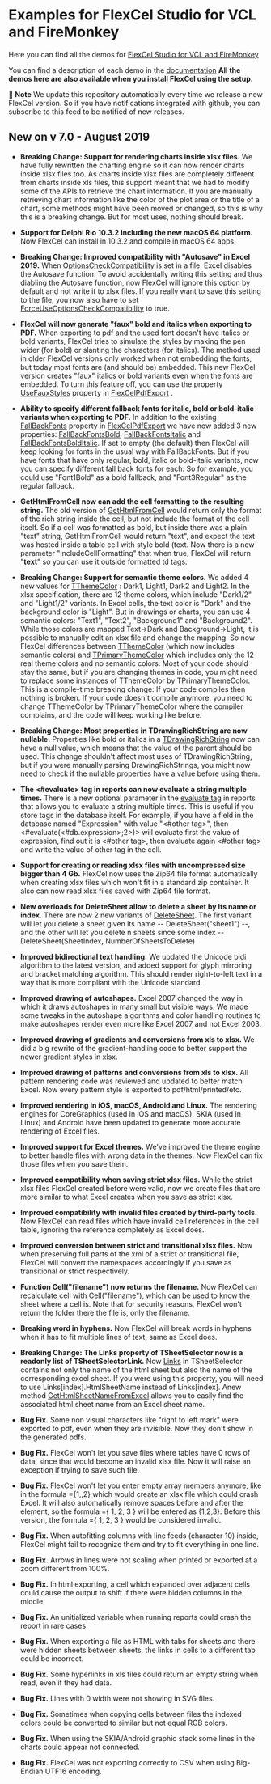 ﻿# Examples for FlexCel Studio for VCL and FireMonkey

Here you can find all the demos for [FlexCel Studio for VCL and FireMonkey](http://www.tmssoftware.com/site/flexcel.asp)

You can find a description of each demo in the [documentation](http://www.tmssoftware.biz/flexcel/doc/vcl/index.html)
**All the demos here are also available when you install FlexCel using the setup.**

**:book: Note** We update this repository automatically every time we release a new FlexCel version. So if you have notifications integrated with github, you can subscribe to this feed to be notified of new releases.


## New on v 7.0 - August 2019


- **Breaking Change: Support for rendering charts inside xlsx files.** We have fully rewritten the charting engine so it can now render charts inside xlsx files too. As charts inside xlsx files are completely different from charts inside xls files, this support meant that we had to modify some of the APIs to retrieve the chart information. If you are manually retrieving chart information like the color of the plot area or the title of a chart, some methods might have been moved or changed, so this is why this is a breaking change. But for most uses, nothing should break.

- **Support for Delphi Rio 10.3.2 including the new macOS 64 platform.** Now FlexCel can install in 10.3.2 and compile in macOS 64 apps.

- **Breaking Change: Improved compatibility with "Autosave" in Excel 2019.** When [OptionsCheckCompatibility](http://www.tmssoftware.biz/flexcel/doc/vcl/api/FlexCel.XlsAdapter/TXlsFile/OptionsCheckCompatibility.html) is set in a file, Excel disables the Autosave function. To avoid accidentally writing this setting and thus diabling the Autosave function, now FlexCel will ignore this option by default and not write it to xlsx files. If you really want to save this setting to the file, you now also have to set [ForceUseOptionsCheckCompatibility](http://www.tmssoftware.biz/flexcel/doc/vcl/api/FlexCel.XlsAdapter/TXlsFile/ForceUseOptionsCheckCompatibility.html) to true.

- **FlexCel will now generate "faux" bold and italics when exporting to PDF.** When exporting to pdf and the used font doesn't have italics or bold variants, FlexCel tries to simulate the styles by making the pen wider (for bold) or slanting the characters (for italics). The method used in older FlexCel versions  only worked when not embedding the fonts, but today most fonts are (and should be) embedded. This new FlexCel version creates "faux" italics or bold variants even when the fonts are embedded. To turn this feature off, you can use the property [UseFauxStyles](http://www.tmssoftware.biz/flexcel/doc/vcl/api/FlexCel.Render/TFlexCelPdfExport/FallbackFonts.html) property in [FlexCelPdfExport](http://www.tmssoftware.biz/flexcel/doc/vcl/api/FlexCel.Render/TFlexCelPdfExport) .

- **Ability to specify different fallback fonts for italic, bold or bold-italic variants when exporting to PDF.** In addition to the existing [FallBackFonts](http://www.tmssoftware.biz/flexcel/doc/vcl/api/FlexCel.Render/TFlexCelPdfExport/FallbackFonts.html) property in [FlexCelPdfExport](http://www.tmssoftware.biz/flexcel/doc/vcl/api/FlexCel.Render/TFlexCelPdfExport) we have now added 3 new properties: [FallBackFontsBold](http://www.tmssoftware.biz/flexcel/doc/vcl/api/FlexCel.Render/TFlexCelPdfExport/FallbackFontsBold.html), [FallBackFontsItalic](http://www.tmssoftware.biz/flexcel/doc/vcl/api/FlexCel.Render/TFlexCelPdfExport/FallbackFontsItalic.html) and [FallBackFontsBoldItalic](http://www.tmssoftware.biz/flexcel/doc/vcl/api/FlexCel.Render/TFlexCelPdfExport/FallbackFontsBoldItalic.html). If set to empty (the default) then FlexCel will keep looking for fonts in the usual way with FallBackFonts. But if you have fonts that have only regular, bold, italic or bold-italic variants, now you can specify different fall back fonts for each. So for example, you could use "Font1Bold" as a bold fallback, and "Font3Regular" as the regular fallback.

- **GetHtmlFromCell now can add the cell formatting to the resulting string.** The old version of [GetHtmlFromCell](http://www.tmssoftware.biz/flexcel/doc/vcl/api/FlexCel.Core/TExcelFile/GetHtmlFromCell.html) would return only the format of the rich string inside the cell, but not include the format of the cell itself. So if a cell was formatted as bold, but inside there was a plain "text" string, GetHtmlFromCell would return "text", and expect the text was hosted inside a table cell with style bold (<td style="bold">text</td>. Now there is a new parameter "includeCellFormatting" that when true, FlexCel will return "<b>text</b>" so you can use it outside formatted td tags.

- **Breaking Change: Support for semantic theme colors.** We added 4 new values for [TThemeColor](http://www.tmssoftware.biz/flexcel/doc/vcl/api/FlexCel.Core/TThemeColor.html) : Dark1, Light1, Dark2 and Light2. In the xlsx specification, there are 12 theme colors, which include "Dark1/2" and "Light1/2" variants. In Excel cells, the text color is "Dark" and the background color is "Light". But in drawings or charts, you can use 4 semantic colors: "Text1", "Text2", "Background1" and "Background2". While those colors are mapped Text->Dark and Background->Light, it is possible to manually edit an xlsx file and change the mapping. So now FlexCel differences between  [TThemeColor](http://www.tmssoftware.biz/flexcel/doc/vcl/api/FlexCel.Core/TThemeColor.html) (which now includes semantic colors) and  [TPrimaryThemeColor](http://www.tmssoftware.biz/flexcel/doc/vcl/api/FlexCel.Core/TPrimaryThemeColor.html) which includes only the 12 real theme colors and no semantic colors. Most of your code should stay the same, but if you are changing themes in code, you might need to replace some instances of TThemeColor by TPrimaryThemeColor. This is a compile-time breaking change: If your code compiles then nothing is broken. If your code doesn't compile anymore, you need to change TThemeColor by TPrimaryThemeColor where the compiler complains, and the code will keep working like before.

- **Breaking Change: Most properties in TDrawingRichString are now nullable.** Properties like bold or italics in a [TDrawingRichString](http://www.tmssoftware.biz/flexcel/doc/vcl/api/FlexCel.Core/TDrawingRichString/index.html) now can have a null value, which means that the value of the parent should be used. This change shouldn't affect most uses of TDrawingRichString, but if you were manually parsing DrawingRichStrings, you might now need to check if the nullable properties have a value before using them.

- **The <#evaluate> tag in reports can now evaluate a string multiple times.** There is a new optional parameter in the [evaluate tag](http://www.tmssoftware.biz/flexcel/doc/vcl/guides/reports-tag-reference.html#evaluate) in reports that allows you to evaluate a string multiple times. This is useful if you store tags in the database itself. For example, if you have a field in the database named "Expression" with value "<#other tag>", then <#evaluate(<#db.expression>;2>)> will evaluate first the value of expression, find out it is <#other tag>, then evaluate again <#other tag> and write the value of other tag in the cell.

- **Support for creating or reading xlsx files with uncompressed size bigger than 4 Gb.** FlexCel now uses the Zip64 file format automatically when creating xlsx files which won't fit in a standard zip container. It also can now read xlsx files saved with Zip64 file format.

- **New overloads for DeleteSheet allow to delete a sheet by its name or index.** There are now 2 new variants of [DeleteSheet](http://www.tmssoftware.biz/flexcel/doc/vcl/api/FlexCel.XlsAdapter/TXlsFile/DeleteSheet.html). The first variant will let you delete a sheet given its name -- DeleteSheet("sheet1") --, and the other will let you delete n sheets since some index -- DeleteSheet(SheetIndex, NumberOfSheetsToDelete)

- **Improved bidirectional text handling.** We updated the Unicode bidi algorithm to the latest version, and added support for glyph mirroring and bracket matching algorithm. This should render right-to-left text in a way that is more compliant with the Unicode standard.

- **Improved drawing of autoshapes.** Excel 2007 changed the way in which it draws autoshapes in many small but visible ways. We made some tweaks in the autoshape algorithms and color handling routines to make autoshapes render even more like Excel 2007 and not Excel 2003.

- **Improved drawing of gradients and conversions from xls to xlsx.** We did a big rewrite of the gradient-handling code to better support the newer gradient styles in xlsx.

- **Improved drawing of patterns and conversions from xls to xlsx.** All pattern rendering code was reviewed and updated to better match Excel. Now every pattern style is exported to pdf/html/printed/etc.

- **Improved rendering in iOS, macOS, Android and Linux.** The rendering engines for CoreGraphics (used in iOS and macOS), SKIA (used in Linux) and Android have been updated to generate more accurate rendering of Excel files.

- **Improved support for Excel themes.** We've improved the theme engine to better handle files with wrong data in the themes. Now FlexCel can fix those files when you save them.

- **Improved compatibility when saving strict xlsx files.** While the strict xlsx files FlexCel created before were valid, now we create files that are more similar to what Excel creates when you save as strict xlsx.

- **Improved compatibility with invalid files created by third-party tools.** Now FlexCel can read files which have invalid cell references in the cell table, ignoring the reference completely as Excel does.

- **Improved conversion between strict and transitional xlsx files.** Now when preserving full parts of the xml of a strict or transitional file, FlexCel will convert the namespaces accordingly if you save as transitional or strict respectively.

- **Function Cell("filename") now returns the filename.** Now FlexCel can recalculate cell with Cell("filename"), which can be used to know the sheet where a cell is. Note that for security reasons, FlexCel won't return the folder there the file is, only the filename.

- **Breaking word in hyphens.** Now FlexCel will break words in hyphens when it has to fit multiple lines of text, same as Excel does.

- **Breaking Change: The Links property of TSheetSelector now is a readonly list of TSheetSelectorLink.** Now [Links](http://www.tmssoftware.biz/flexcel/doc/vcl/api/FlexCel.Render/TSheetSelector/Links.html) in TSheetSelector contains not only the name of the html sheet but also the name of the corresponding excel sheet. If you were using this property, you will need to  use Links[index].HtmlSheetName instead of Links[index]. Anew method  [GetHtmlSheetNameFromExcel](http://www.tmssoftware.biz/flexcel/doc/vcl/api/FlexCel.Render/TSheetSelector/GetHtmlSheetNameFromExcel.html) allows you to easily find the associated html sheet name from an Excel sheet name.

- **Bug Fix.** Some non visual characters like "right to left mark" were exported to pdf, even when they are invisible. Now they don't show in the generated pdfs.

- **Bug Fix.** FlexCel won't let you save files where tables have 0 rows of data, since that would become an invalid xlsx file. Now it will raise an exception if trying to save such file.

- **Bug Fix.** FlexCel won't let you enter empty array members anymore, like in the formula ={1,,2} which would create an xlsx file which could crash Excel. It will also automatically remove spaces before and after the element, so the formula ={ 1,  2,  3  } will be entered as {1,2,3}. Before this version, the formula ={ 1,  2,  3  } would be considered invalid.

- **Bug Fix.** When autofitting columns with line feeds (character 10) inside, FlexCel might fail to recognize them and try to fit everything in one line.

- **Bug Fix.** Arrows in lines were not scaling when printed or exported at a zoom different from 100%.

- **Bug Fix.** In html exporting, a cell which expanded over adjacent cells could cause the output to shift if there were hidden columns in the middle.

- **Bug Fix.** An unitialized variable when running reports could crash the report in rare cases

- **Bug Fix.** When exporting a file as HTML with tabs for sheets and there were hidden sheets between sheets, the links in cells to a different tab could be incorrect.

- **Bug Fix.** Some hyperlinks in xls files could return an empty string when read, even if they had data.

- **Bug Fix.** Lines with 0 width were not showing in SVG files.

- **Bug Fix.** Sometimes when copying cells between files the indexed colors could be converted to similar but not equal  RGB colors.

- **Bug Fix.** When using the SKIA/Android graphic stack some lines in the charts could appear not connected.

- **Bug Fix.** FlexCel was not exporting correctly to CSV when using Big-Endian UTF16 encoding.

